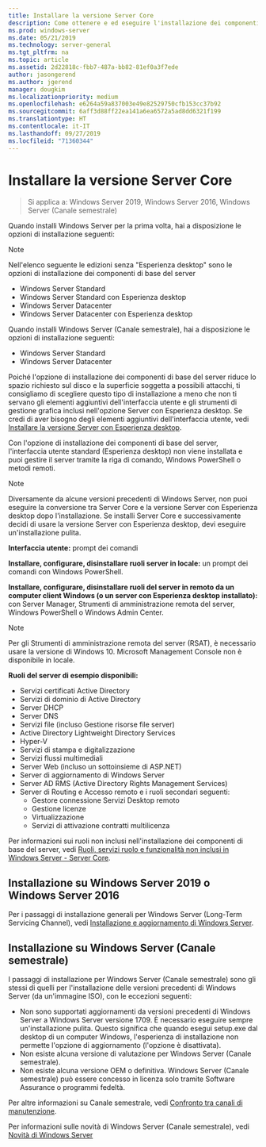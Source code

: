 ```yaml
---
title: Installare la versione Server Core
description: Come ottenere e ed eseguire l'installazione dei componenti di base del server su Windows Server 2019, Windows Server 2016 o Windows Server (Canale semestrale).
ms.prod: windows-server
ms.date: 05/21/2019
ms.technology: server-general
ms.tgt_pltfrm: na
ms.topic: article
ms.assetid: 2d22818c-fbb7-487a-bb82-81ef0a3f7ede
author: jasongerend
ms.author: jgerend
manager: dougkim
ms.localizationpriority: medium
ms.openlocfilehash: e6264a59a837003e49e82529750cfb153cc37b92
ms.sourcegitcommit: 6aff3d88ff22ea141a6ea6572a5ad8dd6321f199
ms.translationtype: HT
ms.contentlocale: it-IT
ms.lasthandoff: 09/27/2019
ms.locfileid: "71360344"
---
```

# <a name="install-server-core"></a>Installare la versione Server Core

> Si applica a: Windows Server 2019, Windows Server 2016, Windows Server (Canale semestrale)
  
Quando installi Windows Server per la prima volta, hai a disposizione le opzioni di installazione seguenti:

>[!NOTE]
> Nell'elenco seguente le edizioni senza "Esperienza desktop" sono le opzioni di installazione dei componenti di base del server

-   Windows Server Standard
-   Windows Server Standard con Esperienza desktop
-   Windows Server Datacenter
-   Windows Server Datacenter con Esperienza desktop

Quando installi Windows Server (Canale semestrale), hai a disposizione le opzioni di installazione seguenti:

-   Windows Server Standard 
-   Windows Server Datacenter

Poiché l'opzione di installazione dei componenti di base del server riduce lo spazio richiesto sul disco e la superficie soggetta a possibili attacchi, ti consigliamo di scegliere questo tipo di installazione a meno che non ti servano gli elementi aggiuntivi dell'interfaccia utente e gli strumenti di gestione grafica inclusi nell'opzione Server con Esperienza desktop. Se credi di aver bisogno degli elementi aggiuntivi dell'interfaccia utente, vedi [Installare la versione Server con Esperienza desktop](Getting-Started-with-Server-with-Desktop-Experience.md). 

Con l'opzione di installazione dei componenti di base del server, l'interfaccia utente standard (Esperienza desktop) non viene installata e puoi gestire il server tramite la riga di comando, Windows PowerShell o metodi remoti.

>[!NOTE]
>
>Diversamente da alcune versioni precedenti di Windows Server, non puoi eseguire la conversione tra Server Core e la versione Server con Esperienza desktop dopo l'installazione. Se installi Server Core e successivamente decidi di usare la versione Server con Esperienza desktop, devi eseguire un'installazione pulita.

**Interfaccia utente:** prompt dei comandi

**Installare, configurare, disinstallare ruoli server in locale:** un prompt dei comandi con Windows PowerShell.

**Installare, configurare, disinstallare ruoli del server in remoto da un computer client Windows (o un server con Esperienza desktop installato):** con Server Manager, Strumenti di amministrazione remota del server, Windows PowerShell o Windows Admin Center.

>[!NOTE]
>
>Per gli Strumenti di amministrazione remota del server (RSAT), è necessario usare la versione di Windows 10.
>Microsoft Management Console non è disponibile in locale.

**Ruoli del server di esempio disponibili:**

- Servizi certificati Active Directory
- Servizi di dominio di Active Directory
- Server DHCP
- Server DNS
- Servizi file (incluso Gestione risorse file server)
- Active Directory Lightweight Directory Services
- Hyper-V
- Servizi di stampa e digitalizzazione
- Servizi flussi multimediali
- Server Web (incluso un sottoinsieme di ASP.NET)
- Server di aggiornamento di Windows Server
- Server AD RMS (Active Directory Rights Management Services)
- Server di Routing e Accesso remoto e i ruoli secondari seguenti:
   - Gestore connessione Servizi Desktop remoto
   - Gestione licenze
   - Virtualizzazione
   - Servizi di attivazione contratti multilicenza

Per informazioni sui ruoli non inclusi nell'installazione dei componenti di base del server, vedi [Ruoli, servizi ruolo e funzionalità non inclusi in Windows Server - Server Core](../administration/server-core/server-core-removed-roles.md).

## <a name="installing-on-windows-server-2019-or-windows-server-2016"></a>Installazione su Windows Server 2019 o Windows Server 2016

Per i passaggi di installazione generali per Windows Server (Long-Term Servicing Channel), vedi [Installazione e aggiornamento di Windows Server](installation-and-upgrade.md).

## <a name="installing-on-windows-server-semi-annual-channel"></a>Installazione su Windows Server (Canale semestrale)

I passaggi di installazione per Windows Server (Canale semestrale) sono gli stessi di quelli per l'installazione delle versioni precedenti di Windows Server (da un'immagine ISO), con le eccezioni seguenti:

- Non sono supportati aggiornamenti da versioni precedenti di Windows Server a Windows Server versione 1709. È necessario eseguire sempre un'installazione pulita.
   Questo significa che quando esegui setup.exe dal desktop di un computer Windows, l'esperienza di installazione non permette l'opzione di aggiornamento (l'opzione è disattivata).
- Non esiste alcuna versione di valutazione per Windows Server (Canale semestrale).
- Non esiste alcuna versione OEM o definitiva. Windows Server (Canale semestrale) può essere concesso in licenza solo tramite Software Assurance o programmi fedeltà.

Per altre informazioni su Canale semestrale, vedi [Confronto tra canali di manutenzione](../get-started-19/servicing-channels-19.md).

Per informazioni sulle novità di Windows Server (Canale semestrale), vedi [Novità di Windows Server](whats-new-in-windows-server.md)
